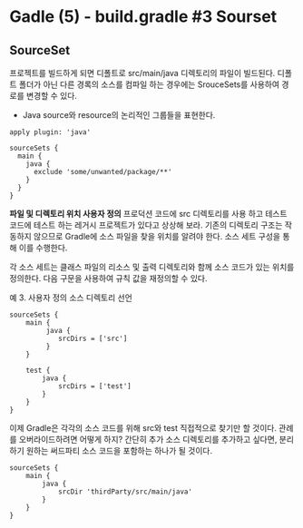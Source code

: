 # Gadle (5) - build.gradle #3 Sourset 

## SourceSet 
프로젝트를 빌드하게 되면 디폴트로 src/main/java 디렉토리의 파일이 빌드된다. 디폴트 폴더가 아닌 다른 경록의 소스를 컴파일 하는 경우에는 SrouceSets를 사용하여 경로를 변경할 수 있다.

* Java source와 resource의 논리적인 그룹들을 표현한다. 

```shell
apply plugin: 'java'

sourceSets {
  main {
    java {
      exclude 'some/unwanted/package/**'
    }
  }
}
```


**파일 및 디렉토리 위치 사용자 정의**
프로덕션 코드에 src 디렉토리를 사용 하고 테스트 코드에 테스트 하는 레거시 프로젝트가 있다고 상상해 보라. 기존의 디렉토리 구조는 작동하지 않으므로 Gradle에 소스 파일을 찾을 위치를 알려야 한다. 소스 세트 구성을 통해 이를 수행한다. 

각 소스 세트는 클래스 파일의 리소스 및 출력 디렉토리와 함께 소스 코드가 있는 위치를 정의한다. 다음 구문을 사용하여 규칙 값을 재정의할 수 있다. 

예 3. 사용자 정의 소스 디렉토리 선언
```shell
sourceSets {
    main {
         java {
            srcDirs = ['src']
         }
    }

    test {
        java {
            srcDirs = ['test']
        }
    }
}
```
이제 Gradle은 각각의 소스 코드를 위해 src와 test 직접적으로 찾기만 할 것이다. 관례를 오버라이드하려면 어떻게 하지?  간단히 추가 소스 디렉토리를 추가하고 싶다면, 분리하기 원하는 써드파티 소스 코드을 포함하는 하나가 될 것이다. 
```shell
sourceSets {
    main {
        java {
            srcDir 'thirdParty/src/main/java'
        }
    }
}
```


